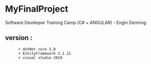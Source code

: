 # MyFinalProject
Software Developer Training Camp (C# + ANGULAR) - Engin Demirog
## version : 
          + dotNet core 5.0
          + EntityFramework 3.1.11
          + visual studio 2019
